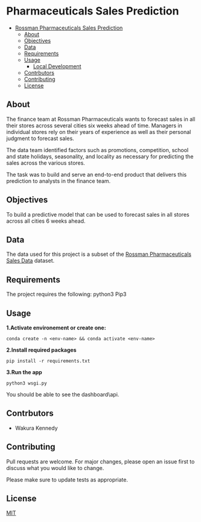 # Pharmaceuticals Sales Prediction

<!-- Table of contents -->
- [Rossman Pharmaceuticals Sales Prediction](#Rossman-Pharmaceuticals-Sales-Prediction)
  - [About](#about)
  - [Objectives](#objectives)
  - [Data](#data)
  - [Requirements](#requirements)
  - [Usage](#usage)
    - [Local Development](#options-2-local-development)
  - [Contrbutors](#contrbutors)
  - [Contributing](#contributing)
  - [License](#license)

## About
The finance team at Rossman Pharmaceuticals wants to forecast sales in all their stores across several cities six weeks ahead of time. Managers in individual stores rely on their years of experience as well as their personal judgment to forecast sales. 

The data team identified factors such as promotions, competition, school and state holidays, seasonality, and locality as necessary for predicting the sales across the various stores.

The task was to build and serve an end-to-end product that delivers this prediction to analysts in the finance team. 


## Objectives
To build a predictive model that can be used to forecast sales in all stores across all cities 6 weeks ahead.

## Data
The data used for this project is a subset of the [Rossman Pharmaceuticals Sales Data](https://www.kaggle.com/c/rossmann-store-sales/data) dataset.

## Requirements
The project requires the following:
python3
Pip3

## Usage
**1.Activate environement or create one:**
```
conda create -n <env-name> && conda activate <env-name>
```
**2.Install required packages**
```
pip install -r requirements.txt
```
**3.Run the app**
```
python3 wsgi.py
```
You should be able to see the dashboard\api.

## Contrbutors
- Wakura Kennedy

## Contributing
Pull requests are welcome. For major changes, please open an issue first to discuss what you would like to change.

Please make sure to update tests as appropriate.


## License
[MIT](https://choosealicense.com/licenses/mit/)
